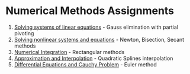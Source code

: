 # Numerical Methods Assignments

1. [Solving systems of linear equations](linear) - Gauss elimination with partial pivoting
2. [Solving nonlinear systems and equations](nonlinear) - Newton, Bisection, Secant methods
3. [Numerical Integration](integration) - Rectangular methods
4. [Approximation and Interpolation](approximation) - Quadratic Splines interpolation
5. [Differential Equations and Cauchy Problem](differential-equations) - Euler method
